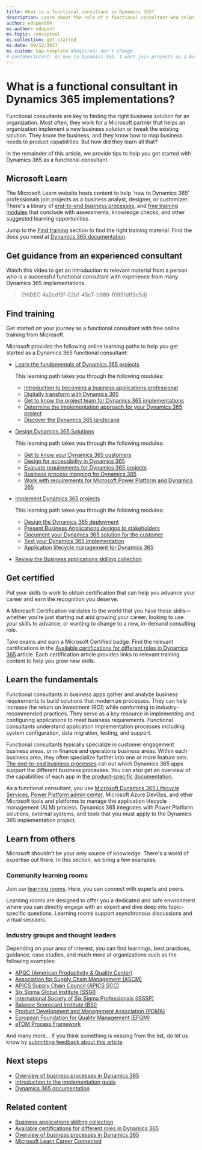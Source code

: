 ```yaml
---
title: What is a functional consultant in Dynamics 365?
description: Learn about the role of a functional consultant who helps organizations implement customer-specific solutions that include Dynamics 365.
author: edupont04
ms.author: edupont
ms.topic: conceptual
ms.collection: get-started
ms.date: 09/12/2023
ms.custom: bap-template #Required; don't change.
# CustomerIntent: As new to Dynamics 365, I want join projects as a business analyst, designer, or customizer, so that I build a career.
---
```


# What is a functional consultant in Dynamics 365 implementations?

Functional consultants are key to finding the right business solution for an organization. Most often, they work for a Microsoft partner that helps an organization implement a new business solution or tweak the existing solution. They know the business, and they know how to map business needs to product capabilities. But how did they learn all that?

In the remainder of this article, we provide tips to help you get started with Dynamics 365 as a functional consultant.  

## Microsoft Learn

The Microsoft Learn website hosts content to help 'new to Dynamics 365' professionals join projects as a business analyst, designer, or customizer. There's a library of [end-to-end business processes](../business-processes/about.md), and [free training modules](/training/browse/?products=dynamics-365&roles=functional-consultant&resource_type=learning%20path) that conclude with assessments, knowledge checks, and other suggested learning opportunities.  

Jump to the [Find training](#find-training) section to find the right training material. Find the docs you need at [Dynamics 365 documentation](/dynamics365/).  

## Get guidance from an experienced consultant

Watch this video to get an introduction to relevant material from a person who is a successful functional consultant with experience from many Dynamics 365 implementations.

> [!VIDEO 4a2cd15f-02bf-45c7-b989-f0951dff3c5d]

## Find training

Get started on your journey as a functional consultant with free online training from Microsoft.  

Microsoft provides the following online learning paths to help you get started as a Dynamics 365 functional consultant:  

- [Learn the fundamentals of Dynamics 365 projects](/training/paths/learn-fundamentals-dynamics-365-projects)  

  This learning path takes you through the following modules:

  - [Introduction to becoming a business applications professional](/training/modules/introduction-business-applications-professional/)  
  - [Digitally transform with Dynamics 365](/training/modules/digitally-transform-with-dynamics-365/)  
  - [Get to know the project team for Dynamics 365 implementations](/training/modules/project-team-dynamics-365-implementation/)  
  - [Determine the implementation approach for your Dynamics 365 project](/training/modules/determine-implementation-approach-dynamics-365/)  
  - [Discover the Dynamics 365 landscape](/training/modules/discover-dynamics-365-landscape/)  
- [Design Dynamics 365 Solutions](/training/paths/design-dynamics-365-solutions/)  

  This learning path takes you through the following modules:

  - [Get to know your Dynamics 365 customers](/training/modules/get-know-dynamics-365-customers/)  
  - [Design for accessibility in Dynamics 365](/training/modules/design-accessibility-dynamics-365/)  
  - [Evaluate requirements for Dynamics 365 projects](/training/modules/evaluate-requirements-dynamics-365-projects/)  
  - [Business process mapping for Dynamics 365](/training/modules/business-process-mapping-dynamics-365/)  
  - [Work with requirements for Microsoft Power Platform and Dynamics 365](/training/modules/work-with-requirements/)  
- [Implement Dynamics 365 projects](/training/paths/implement-dynamics-365-projects/)  

  This learning path takes you through the following modules:

  - [Design the Dynamics 365 deployment](/training/modules/design-dynamics-365-deployment/)  
  - [Present Business Applications designs to stakeholders](/training/modules/present-business-applications-designs/)  
  - [Document your Dynamics 365 solution for the customer](/training/modules/document-dynamics-365-solution-customer/)  
  - [Test your Dynamics 365 implementation](/training/modules/test-dynamics-365-implementation/)  
  - [Application lifecycle management for Dynamics 365](/training/modules/application-lifecycle-management-dynamics-365/)  

- [Review the Business applications skilling collection](/users/clairenielsen-5564/collections/ee0kf50j226dpk)  

<!--  This collection provides an overview of training to help you get started with business apps.  -->

## Get certified

Put your skills to work to obtain certification that can help you advance your career and earn the recognition you deserve.  

A Microsoft Certification validates to the world that you have these skills—whether you’re just starting out and growing your career, looking to use your skills to advance, or wanting to change to a new, in-demand consulting role.

Take exams and earn a Microsoft Certified badge. Find the relevant certifications in the [Available certifications for different roles in Dynamics 365](certifications.md#functional-consultants) article. Each certification article provides links to relevant training content to help you grow new skills.  

## Learn the fundamentals

Functional consultants in business apps gather and analyze business requirements to build solutions that modernize processes. They can help increase the return on investment (ROI) while conforming to industry-recommended practices. They serve as a key resource in implementing and configuring applications to meet business requirements. Functional consultants understand application implementation processes including system configuration, data migration, testing, and support.

Functional consultants typically specialize in customer engagement business areas, or in finance and operations business areas. Within each business area, they often specialize further into one or more feature sets. [The end-to-end business processes](../business-processes/index.yml) call out which Dynamics 365 apps support the different business processes. You can also get an overview of the capabilities of each app in [the product-specific documentation](/dynamics365/).

As a functional consultant, you use [Microsoft Dynamics 365 Lifecycle Services](/dynamics365/fin-ops-core/dev-itpro/lifecycle-services/lcs), [Power Platform admin center](/power-platform/admin/about-ce-guide), Microsoft Azure DevOps, and other Microsoft tools and platforms to manage the application lifecycle management (ALM) process. Dynamics 365 integrates with Power Platform solutions, external systems, and tools that you must apply to the Dynamics 365 implementation project.

## Learn from others

Microsoft shouldn't be your only source of knowledge. There's a world of expertise out there. In this section, we bring a few examples.

### Community learning rooms
 
Join our [learning rooms](https://techcommunity.microsoft.com/t5/custom/page/page-id/learn?product=Business%252520Applications). Here, you can connect with experts and peers.  

Learning rooms are designed to offer you a dedicated and safe environment where you can directly engage with an expert and dive deep into topic-specific questions. Learning rooms support asynchronous discussions and virtual sessions.

### Industry groups and thought leaders

Depending on your area of interest, you can find learnings, best practices, guidance, case studies, and much more at organizations such as the following examples:

- [APQC (American Productivity & Quality Center)](https://www.apqc.org/process-frameworks)  
- [Association for Supply Chain Management (ASCM)](https://www.ascm.org/)  
- [APICS Supply Chain Council (APICS SCC)](https://www.apics.org/about/overview/about-apics-scc/page/4)  
- [Six Sigma Global Institute (SSGI)](https://www.6sigmacertificationonline.com/)  
- [International Society of Six Sigma Professionals (ISSSP)](https://isssp.org/)  
- [Balance Scorecard Institute (BSI)](https://balancedscorecard.org/)  
- [Product Development and Management Association (PDMA)](https://www.pdma.org/)  
- [European Foundation for Quality Management (EFQM)](https://efqm.org/)  
- [eTOM Process Framework](https://www.tmforum.org/oda/business/process-framework-etom/)  

And many more... If you think something is missing from the list, do let us know by [submitting feedback about this article](/dynamics365/get-started/feedback#provide-feedback-about-the-documentation).  

## Next steps

- [Overview of business processes in Dynamics 365](../business-processes/overview.md)  
- [Introduction to the implementation guide](../implementation-guide/introduction.md)  
- [Dynamics 365 documentation](/dynamics365/)  

## Related content

- [Business applications skilling collection](/users/clairenielsen-5564/collections/ee0kf50j226dpk)  
- [Available certifications for different roles in Dynamics 365](certifications.md)  
- [Overview of business processes in Dynamics 365](../business-processes/index.yml)  
- [Microsoft Learn Career Connected](/training/career-paths/career-connected)  
